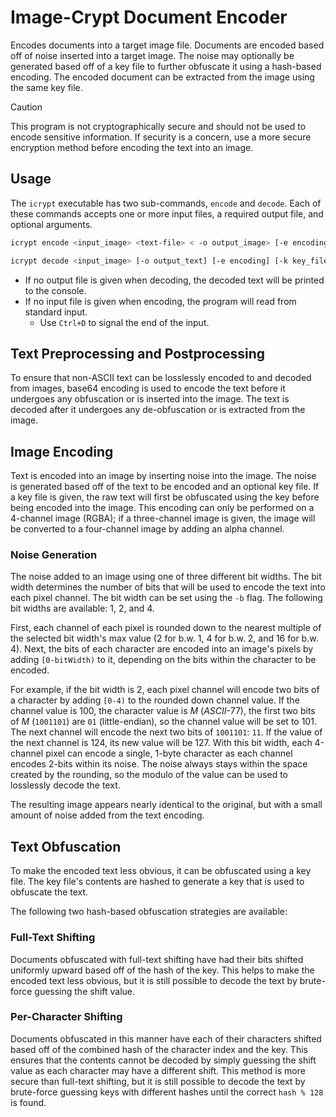 # Image-Crypt Document Encoder

Encodes documents into a target image file.  Documents are encoded based off of noise inserted into a target image. The noise may optionally be generated based off of a key file to further obfuscate it using a hash-based encoding. The encoded document can be extracted from the image using the same key file.

> [!CAUTION]
> This program is not cryptographically secure and should not be used to encode sensitive information.  If security is a concern, use a more secure encryption method before encoding the text into an image.

## Usage

The `icrypt` executable has two sub-commands, `encode` and `decode`. Each of these commands accepts one or more input files, a required output file, and optional arguments.

```bash
icrypt encode <input_image> <text-file> < -o output_image> [-e encoding] [-k key_file] [-b bit_width]

icrypt decode <input_image> [-o output_text] [-e encoding] [-k key_file] [-b bit_width]
```

* If no output file is given when decoding, the decoded text will be printed to the console.
* If no input file is given when encoding, the program will read from standard input.
  * Use `Ctrl+D` to signal the end of the input. 

## Text Preprocessing and Postprocessing

To ensure that non-ASCII text can be losslessly encoded to and decoded from images, base64 encoding is used to encode the text before it undergoes any obfuscation or is inserted into the image.  The text is decoded after it undergoes any de-obfuscation or is extracted from the image.

## Image Encoding

Text is encoded into an image by inserting noise into the image. The noise is generated based off of the text to be encoded and an optional key file.  If a key file is given, the raw text will first be obfuscated using the key before being encoded into the image.  This encoding can only be performed on a 4-channel image (RGBA); if a three-channel image is given, the image will be converted to a four-channel image by adding an alpha channel.

### Noise Generation

The noise added to an image using one of three different bit widths. The bit width determines the number of bits that will be used to encode the text into each pixel channel. The bit width can be set using the `-b` flag. The following bit widths are available: 1, 2, and 4.

First, each channel of each pixel is rounded down to the nearest multiple of the selected bit width's max value (2 for b.w. 1, 4 for b.w. 2, and 16 for b.w. 4).  Next, the bits of each character are encoded into an image's pixels by adding `[0-bitWidth)` to it, depending on the bits within the character to be encoded.

For example, if the bit width is 2, each pixel channel will encode two bits of a character by adding `[0-4)` to the rounded down channel value. If the channel value is 100, the character value is *M* (*ASCII*-77), the first two bits of *M* (`1001101`) are `01` (little-endian), so the channel value will be set to 101.  The next channel will encode the next two bits of `1001101`: `11`.  If the value of the next channel is 124, its new value will be 127.  With this bit width, each 4-channel pixel can encode a single, 1-byte character as each channel encodes 2-bits within its noise.  The noise always stays within the space created by the rounding, so the modulo of the value can be used to losslessly decode the text.

The resulting image appears nearly identical to the original, but with a small amount of noise added from the text encoding.

## Text Obfuscation

To make the encoded text less obvious, it can be obfuscated using a key file.  The key file's contents are hashed to generate a key that is used to obfuscate the text.

The following two hash-based obfuscation strategies are available:

### Full-Text Shifting

Documents obfuscated with full-text shifting have had their bits shifted uniformly upward based off of the hash of the key.  This helps to make the encoded text less obvious, but it is still possible to decode the text by brute-force guessing the shift value.

### Per-Character Shifting

Documents obfuscated in this manner have each of their characters shifted based off of the combined hash of the character index and the key. This ensures that the contents cannot be decoded by simply guessing the shift value as each character may have a different shift.  This method is more secure than full-text shifting, but it is still possible to decode the text by brute-force guessing keys with different hashes until the correct `hash % 128` is found.